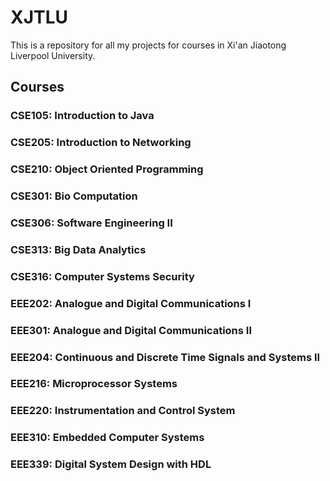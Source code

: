 # XJTLU
This is a repository for all my projects for courses in Xi'an Jiaotong Liverpool University.

## Courses

### CSE105: Introduction to Java

### CSE205: Introduction to Networking

### CSE210: Object Oriented Programming

### CSE301: Bio Computation

### CSE306: Software Engineering II

### CSE313: Big Data Analytics

### CSE316: Computer Systems Security

### EEE202: Analogue and Digital Communications I

### EEE301: Analogue and Digital Communications II

### EEE204: Continuous and Discrete Time Signals and Systems II

### EEE216: Microprocessor Systems

### EEE220: Instrumentation and Control System

### EEE310: Embedded Computer Systems

### EEE339: Digital System Design with HDL	
